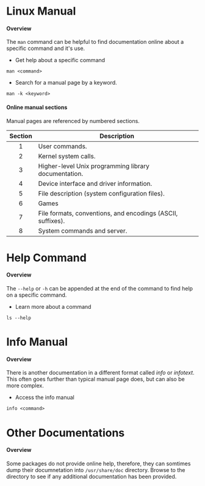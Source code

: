 # Linux Manual

#### Overview
The `man` command can be helpful to find documentation online about a specific command and it's use.

- Get help about a specific command
```
man <command>
```

- Search for a manual page by a keyword.
```
man -k <keyword>
```

#### Online manual sections

Manual pages are referenced by numbered sections.

| Section | Description                                                |
|:-------:| ---------------------------------------------------------- |
|    1    | User commands.                                             |
|    2    | Kernel system calls.                                       |
|    3    | Higher-level Unix programming library documentation.       |
|    4    | Device interface and driver information.                   |
|    5    | File description (system configuration files).             |
|    6    | Games                                                      |
|    7    | File formats, conventions, and encodings (ASCII, suffixes). |
|    8    | System commands and server.                                |

# Help Command

#### Overview
The `--help`  or `-h` can be appended at the end of the command to find help on a specific command.

- Learn more about a command
```
ls --help
```

# Info Manual

#### Overview
There is another documentation in a different format called *info* or *infotext*. This often goes further than typical manual page does, but can also be more complex.

- Access the info manual
```
info <command>
```

# Other Documentations

#### Overview
Some packages do not provide online help, therefore, they can somtimes dump their documnetation into `/usr/share/doc` directory. Browse to the directory to see if any additional documentation has been provided.


